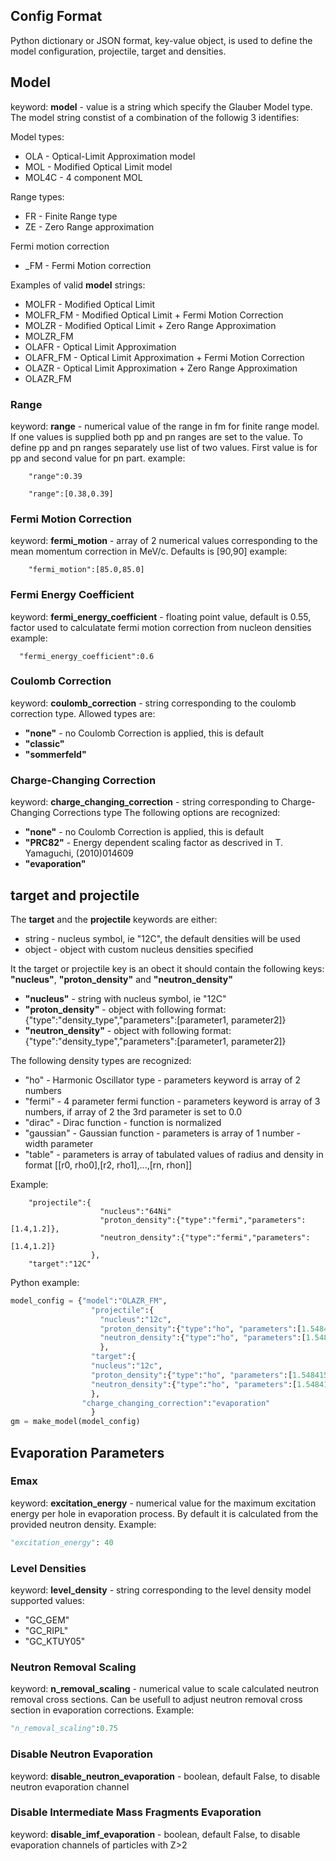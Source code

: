 Config Format
-------------

Python dictionary or JSON format, key-value object,  is used to define the model configuration, projectile, target and densities.

## Model
keyword: __model__ - value is a string which specify the Glauber Model type. 
The model string constist of a combination of the followig 3 identifies:

Model types: 
 * OLA - Optical-Limit Approximation model
 * MOL - Modified Optical Limit model
 * MOL4C - 4 component MOL

Range types:
 * FR - Finite Range type
 * ZE - Zero Range approximation

Fermi motion correction

 * _FM - Fermi Motion correction 


Examples of valid __model__ strings:

 * MOLFR - Modified Optical Limit
 * MOLFR_FM - Modified Optical Limit + Fermi Motion Correction
 * MOLZR - Modified Optical Limit + Zero Range Approximation
 * MOLZR_FM
 * OLAFR - Optical Limit Approximation
 * OLAFR_FM - Optical Limit Approximation + Fermi Motion Correction
 * OLAZR - Optical Limit Approximation + Zero Range Approximation
 * OLAZR_FM

### Range
keyword: __range__ - numerical value of the range in fm for finite range model. If one values is supplied both pp and pn ranges are set to the value.
To define pp and pn ranges separately use list of two values. First value is for pp and second value for pn part.
example:
```
    "range":0.39
```
```
    "range":[0.38,0.39]
```

### Fermi Motion Correction
keyword: __fermi_motion__ - array of 2 numerical values corresponding to the mean momentum correction in MeV/c. Defaults is [90,90]
example:
```
    "fermi_motion":[85.0,85.0]
```

### Fermi Energy Coefficient
keyword: __fermi_energy_coefficient__ - floating point value, default is 0.55, factor used to calculatate fermi motion correction from nucleon densities
example:
```
  "fermi_energy_coefficient":0.6
```

### Coulomb Correction
keyword: __coulomb_correction__ - string corresponding to the coulomb correction type. Allowed types are:
 * __"none"__ - no Coulomb Correction is applied, this is default
 * __"classic"__
 * __"sommerfeld"__ 

### Charge-Changing Correction
keyword: __charge_changing_correction__ - string corresponding to Charge-Changing Corrections type
The following options are recognized:
 * __"none"__ - no Coulomb Correction is applied, this is default
 * __"PRC82"__ - Energy dependent scaling factor as descrived in T. Yamaguchi, (2010)014609
 * __"evaporation"__
 
## target and projectile
The __target__ and the __projectile__ keywords are either:
  * string - nucleus symbol, ie "12C", the default densities will be used
  * object - object with custom nucleus densities specified

It the target or projectile key is an obect it should contain the following keys: __"nucleus"__, __"proton_density"__ and __"neutron_density"__
  * __"nucleus"__ - string with nucleus symbol, ie "12C"
  * __"proton_density"__ - object with following format: {"type":"density_type","parameters":[parameter1, parameter2]}
  * __"neutron_density"__ - object with following format: {"type":"density_type","parameters":[parameter1, parameter2]}

The following density types are recognized:
  * "ho" - Harmonic Oscillator type - parameters keyword is array of 2 numbers
  * "fermi" - 4 parameter fermi function - parameters keyword is array of 3 numbers, if array of 2 the 3rd parameter is set to 0.0
  * "dirac" - Dirac function - function is normalized
  * "gaussian" - Gaussian function - parameters is array of 1 number - width parameter
  * "table" - parameters is array of tabulated values of radius and density in format [[r0, rho0],[r2, rho1],...,[rn, rhon]] 

Example:
```
    "projectile":{
                    "nucleus":"64Ni"
                    "proton_density":{"type":"fermi","parameters":[1.4,1.2]},
                    "neutron_density":{"type":"fermi","parameters":[1.4,1.2]}
                  },
    "target":"12C"

``` 


Python example:
```python
model_config = {"model":"OLAZR_FM",
                  "projectile":{
                    "nucleus":"12c",
                    "proton_density":{"type":"ho", "parameters":[1.548415436,1.6038565]},
                    "neutron_density":{"type":"ho", "parameters":[1.548415436,1.6038565]}
                    },
                  "target":{
                  "nucleus":"12c",
                  "proton_density":{"type":"ho", "parameters":[1.548415436,1.6038565]},
                  "neutron_density":{"type":"ho", "parameters":[1.548415436,1.6038565]}
                  },
                "charge_changing_correction":"evaporation"
                  }
gm = make_model(model_config)
```

## Evaporation Parameters
### Emax
keyword: __excitation_energy__ - numerical value for the maximum excitation energy per hole in evaporation process. By default it is calculated from the provided neutron density.
Example:
```python
"excitation_energy": 40
```

### Level Densities
keyword: __level_density__ - string corresponding to the level density model
supported values:
  * "GC_GEM"
  * "GC_RIPL"
  * "GC_KTUY05"

### Neutron Removal Scaling
keyword: __n_removal_scaling__ - numerical value to scale calculated neutron removal cross sections. Can be usefull to adjust neutron removal cross section in evaporation corrections.
Example:
```python
"n_removal_scaling":0.75
```

### Disable Neutron Evaporation
keyword: __disable_neutron_evaporation__ - boolean, default False, to disable neutron evaporation channel

### Disable Intermediate Mass Fragments Evaporation
keyword: __disable_imf_evaporation__ - boolean, default False, to disable evaporation channels of particles with Z>2

